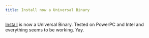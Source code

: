 ```yaml
---
title: Install now a Universal Binary
---
```


[Install](http://install.wincent.com/) is now a Universal Binary. Tested on PowerPC and Intel and everything seems to be working. Yay.
